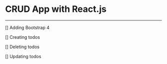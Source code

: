 # CRUD App with React.js

---

[] Adding Bootstrap 4

[] Creating todos

[] Deleting todos

[] Updating todos
